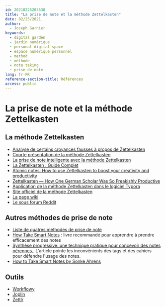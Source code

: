 ```yaml
---
id: 20210225203538
title: "La prise de note et la méthode Zettelkasten"
date: 02/25/2021
author:
  - Joseph Garnier
keywords:
  - digital garden
  - jardin numérique
  - personal digital space
  - espace numérique personnel
  - method
  - méthode
  - note taking
  - prise de note
lang: fr-FR
reference-section-title: Références
access: public
---
```


# La prise de note et la méthode Zettelkasten

## La méthode Zettelkasten

- [Analyse de certains croyances fausses à propos de Zettelkasten](https://zettlr.com/post/what-is-a-zettelkasten)
- [Courte présentation de la méthode Zettelkasten](https://docs.zettlr.com/en/academic/zkn-method/)
- [La prise de note intelligente avec la méthode Zettelkasten](https://organisologie.com/prise-de-note/)
- [La Zettelkasten : Guide Complet](https://boringisthenewfun.medium.com/de-la-zettelkasten-d8ea6ddfc002)
- [Atomic notes: How to use Zettelkasten to boost your creativity and productivity](https://zapier.com/blog/zettelkasten-method/)
- [Zettelkasten — How One German Scholar Was So Freakishly Productive](https://writingcooperative.com/zettelkasten-how-one-german-scholar-was-so-freakishly-productive-997e4e0ca125)
- [Application de la méthode Zettelkasten dans le logiciel Typora](https://medium.com/work-futures/building-a-zettelkasten-in-typora-f22857c98301)
- [Site officiel de la méthode Zettelkasten](https://zettelkasten.de/)
- [La page wiki](https://fr.wikipedia.org/wiki/Zettelkasten)
- [Le sous forum Reddit](https://www.reddit.com/r/Zettelkasten)

## Autres méthodes de prise de note

- [Liste de quatres méthodes de prise de note](https://everlaab.com/les-meilleures-methodes-de-prise-de-notes-logiciels-et-modeles-inclus/)
- [How Take Smart Notes](https://www.amazon.com/How-Take-Smart-Notes-Nonfiction-ebook/dp/B06WVYW33Y) : livre recommandé pour apprendre à prendre efficacement des notes
- [Synthèse progressive: une technique pratique pour concevoir des notes pérennes.](https://fortelabs.co/blog/progressive-summarization-a-practical-technique-for-designing-discoverable-notes/). L'article pointe les inconvénients des tags et des cahiers pour défendre l'usage des notes.
- [How to Take Smart Notes by Sonke Ahrens](https://lawsonblake.com/smart-notes-sonke-ahrens/)

## Outils

- [Workflowy](https://workflowy.com/)
- [Joplin](https://joplinapp.org/)
- [Zettlr](https://www.zettlr.com/)